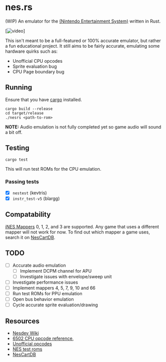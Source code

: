 # nes.rs

(WIP) An emulator for the [(Nintendo Entertainment System)](https://en.wikipedia.org/wiki/Nintendo_Entertainment_System) written in Rust.

[![video](https://github.com/39bytes/nes.rs/assets/47371088/6206ec77-0d29-4c09-b8a4-913615860527)]


This isn't meant to be a full-featured or 100% accurate emulator, but rather a fun educational project.
It still aims to be fairly accurate, emulating some hardware quirks such as:
- Unofficial CPU opcodes
- Sprite evaluation bug
- CPU Page boundary bug

## Running
Ensure that you have [cargo](https://doc.rust-lang.org/cargo/) installed.
```
cargo build --release
cd target/release
./nesrs <path-to-rom>
```
**NOTE:** Audio emulation is not fully completed yet so game audio will sound a bit off.

## Testing
```
cargo test
```
This will run test ROMs for the CPU emulation.

### Passing tests
- [x] `nestest` (kevtris)
- [x] `instr_test-v5` (blargg)

## Compatability
[iNES Mappers](https://www.nesdev.org/wiki/Mapper#iNES_1.0_mapper_grid) 0, 1, 2, and 3 are supported. 
Any game that uses a different mapper will not work for now. 
To find out which mapper a game uses, search it on [NesCartDB](https://nescartdb.com/).

## TODO
- [ ] Accurate audio emulation
    - [ ] Implement DCPM channel for APU
    - [ ] Investigate issues with envelope/sweep unit
- [ ] Investigate performance issues
- [ ] Implement mappers 4, 5, 7, 9, 10 and 66
- [ ] Run test ROMs for PPU emulation
- [ ] Open bus behavior emulation
- [ ] Cycle accurate sprite evaluation/drawing

## Resources
- [Nesdev Wiki](https://www.nesdev.org/wiki/Nesdev_Wiki)
- [6502 CPU opcode reference](https://www.nesdev.org/obelisk-6502-guide/reference.html), 
- [Unofficial opcodes](https://www.oxyron.de/html/opcodes02.html)
- [NES test roms](https://github.com/christopherpow/nes-test-roms)
- [NesCartDB](https://nescartdb.com/)
